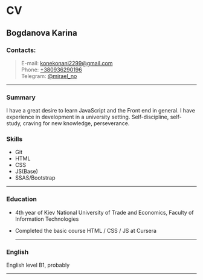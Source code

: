 # CV

## Bogdanova Karina

### Contacts:

> E-mail: [konekonani2299@gmail.com](konekonani2299@gmail.com)  
> Phone: [+380936290196](tel:+380936290196)  
> Telegram: [@mirael_no](https://t.me/mirael_no)

---

### Summary

I have a great desire to learn JavaScript and the Front end in general. 
I have experience in development in a university setting.
Self-discipline, self-study, craving for new knowledge, perseverance.

### Skills

- Git
- HTML
- CSS
- JS(Base)
- SSAS/Bootstrap
---

### Education

- 4th year of Kiev National University of Trade and Economics, Faculty of Information Technologies
- Completed the basic course HTML / CSS / JS at Cursera

  ***

### English

English level B1, probably

---
